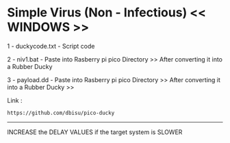 # Simple Virus (Non - Infectious)  << WINDOWS >>

1 - duckycode.txt - Script code 

2 - niv1.bat - Paste into Rasberry pi pico Directory >> After converting it into a Rubber Ducky

3 - payload.dd - Paste into Rasberry pi pico Directory >> After converting it into a Rubber Ducky >> 

Link :

    https://github.com/dbisu/pico-ducky

********************

INCREASE the DELAY VALUES if the target system is SLOWER
